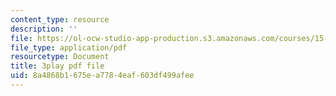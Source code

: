 ```yaml
---
content_type: resource
description: ''
file: https://ol-ocw-studio-app-production.s3.amazonaws.com/courses/15-071-the-analytics-edge-spring-2017/8a4868b1675ea7784eaf603df499afee_Goo1EUY-Y8M.pdf
file_type: application/pdf
resourcetype: Document
title: 3play pdf file
uid: 8a4868b1-675e-a778-4eaf-603df499afee
---
```

